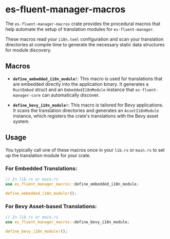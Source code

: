 # es-fluent-manager-macros

The `es-fluent-manager-macros` crate provides the procedural macros that help automate the setup of translation modules for `es-fluent-manager`.

These macros read your `i18n.toml` configuration and scan your translation directories at compile time to generate the necessary static data structures for module discovery.

## Macros

-   **`define_embedded_i18n_module!`**: This macro is used for translations that are embedded directly into the application binary. It generates a `RustEmbed` struct and an `EmbeddedI18nModule` instance that `es-fluent-manager-core` can automatically discover.

-   **`define_bevy_i18n_module!`**: This macro is tailored for Bevy applications. It scans the translation directories and generates an `AssetI18nModule` instance, which registers the crate's translations with the Bevy asset system.

## Usage

You typically call one of these macros once in your `lib.rs` or `main.rs` to set up the translation module for your crate.

### For Embedded Translations:

```rs
// In lib.rs or main.rs
use es_fluent_manager_macros::define_embedded_i18n_module;

define_embedded_i18n_module!();
```

### For Bevy Asset-based Translations:

```rs
// In lib.rs or main.rs
use es_fluent_manager_macros::define_bevy_i18n_module;

define_bevy_i18n_module!();
```
